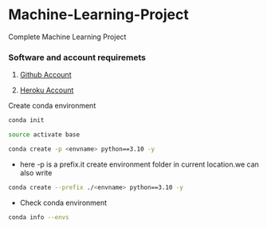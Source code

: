 # Machine-Learning-Project
Complete Machine Learning Project

### Software and account requiremets

1. [Github Account](https://github.com/JotiRoy01/Machine-Learning-Project.git)

2. [Heroku Account](https://dashboard.heroku.com/apps#)


Create conda environment

```bash
conda init
```
```bash
source activate base
```
```bash
conda create -p <envname> python==3.10 -y
```
* here -p is a prefix.it create environment folder in current location.we can also write
```bash
conda create --prefix ./<envname> python==3.10 -y
```
* Check conda environment
```bash
conda info --envs
```
